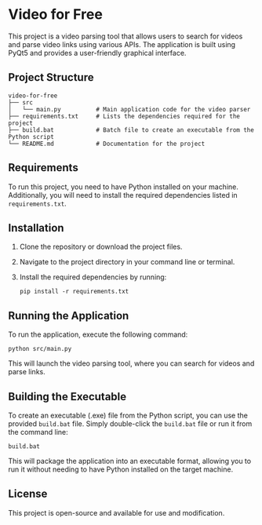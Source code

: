 # Video for Free

This project is a video parsing tool that allows users to search for videos and parse video links using various APIs. The application is built using PyQt5 and provides a user-friendly graphical interface.

## Project Structure

```
video-for-free
├── src
│   └── main.py          # Main application code for the video parser
├── requirements.txt     # Lists the dependencies required for the project
├── build.bat            # Batch file to create an executable from the Python script
└── README.md            # Documentation for the project
```

## Requirements

To run this project, you need to have Python installed on your machine. Additionally, you will need to install the required dependencies listed in `requirements.txt`.

## Installation

1. Clone the repository or download the project files.
2. Navigate to the project directory in your command line or terminal.
3. Install the required dependencies by running:

   ```
   pip install -r requirements.txt
   ```

## Running the Application

To run the application, execute the following command:

```
python src/main.py
```

This will launch the video parsing tool, where you can search for videos and parse links.

## Building the Executable

To create an executable (.exe) file from the Python script, you can use the provided `build.bat` file. Simply double-click the `build.bat` file or run it from the command line:

```
build.bat
```

This will package the application into an executable format, allowing you to run it without needing to have Python installed on the target machine.

## License

This project is open-source and available for use and modification.